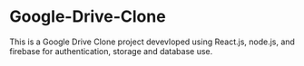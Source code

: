 # Google-Drive-Clone

This is a Google Drive Clone project devevloped using React.js, node.js, and firebase for authentication, storage and database use.
